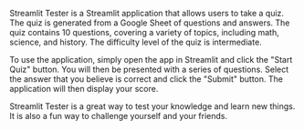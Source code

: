 Streamlit Tester is a Streamlit application that allows users to take a quiz. The quiz is generated from a Google Sheet of questions and answers. The quiz contains 10 questions, covering a variety of topics, including math, science, and history. The difficulty level of the quiz is intermediate.

To use the application, simply open the app in Streamlit and click the "Start Quiz" button. You will then be presented with a series of questions. Select the answer that you believe is correct and click the "Submit" button. The application will then display your score.

Streamlit Tester is a great way to test your knowledge and learn new things. It is also a fun way to challenge yourself and your friends.
